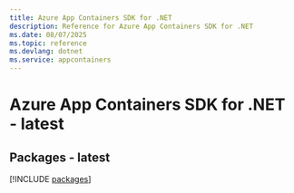 ```yaml
---
title: Azure App Containers SDK for .NET
description: Reference for Azure App Containers SDK for .NET
ms.date: 08/07/2025
ms.topic: reference
ms.devlang: dotnet
ms.service: appcontainers
---
```

# Azure App Containers SDK for .NET - latest
## Packages - latest
[!INCLUDE [packages](app-containers-index.md)]